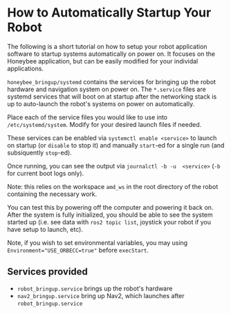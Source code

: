 # How to Automatically Startup Your Robot

The following is a short tutorial on how to setup your robot application software to startup systems automatically on power on. It focuses on the Honeybee application, but can be easily modified for your individal applications.

`honeybee_bringup/systemd` contains the services for bringing up the robot hardware and navigation system on power on. The `*.service` files are systemd services that will boot on at startup after the networking stack is up to auto-launch the robot's systems on power on automatically.

Place each of the service files you would like to use into `/etc/systemd/system`. Modify for your desired launch files if needed.

These services can be enabled via `systemctl enable <service>` to launch on startup (or `disable` to stop it) and manually `start`-ed for a single run (and subsiquently `stop`-ed). 

Once running, you can see the output via `journalctl -b -u  <service>` (`-b` for current boot logs only).

Note: this relies on the workspace `amd_ws` in the root directory of the robot containing the necessary work.

You can test this by powering off the computer and powering it back on. After the system is fully initialized, you should be able to see the system started up (i.e. see data with `ros2 topic list`, joystick your robot if you have setup to launch, etc).

Note, if you wish to set environmental variables, you may using `Environment="USE_ORBECC=true"` before `execStart`.

## Services provided

- `robot_bringup.service` brings up the robot's hardware
- `nav2_bringup.service` bring up Nav2, which launches after `robot_bringup.service`

